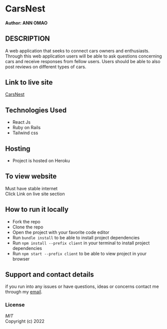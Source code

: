 # CarsNest
#### Author: **ANN OMAO**
## DESCRIPTION  
A web application that seeks to connect cars owners and enthusiasts. Through this web application users will be able to ask questions concerning cars and receive responses from fellow users. Users should be able to also post reviews on different types of cars.
## Link to live site
[CarsNest](https://cars-nest.herokuapp.com/)
## Technologies Used
* React Js
* Ruby on Rails
* Tailwind css
## Hosting
* Project is hosted on Heroku
## To view website
Must have stable internet  
Click Link on live site section
## How to run it locally
* Fork the repo
* Clone the repo
* Open the project with your favorite code editor
* Run `bundle install` to be able to install project dependencies
* Run `npm install --prefix client` in your terminal to install project dependencies
* Run `npm start --prefix client` to be able to view project in your browser

## Support and contact details
if you run into any issues or have questions, ideas or concerns contact me through my [email](omaokerubo21@gmail.com).  
### License
*MIT*  
Copyright (c) 2022 